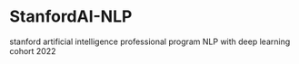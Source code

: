 # StanfordAI-NLP
 stanford artificial intelligence professional program NLP with deep learning cohort 2022
